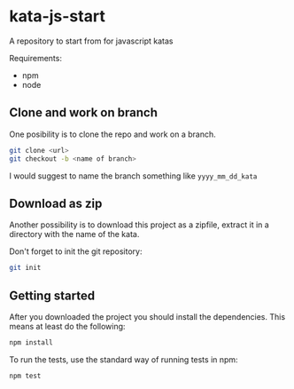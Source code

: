 # kata-js-start
A repository to start from for javascript katas

Requirements:

* npm
* node

## Clone and work on branch

One posibility is to clone the repo and work on a branch. 

```bash
git clone <url>
git checkout -b <name of branch>
```

I would suggest to name the branch something like ```yyyy_mm_dd_kata```

## Download as zip

Another possibility is to download this project as a zipfile, extract it in a directory with the name of the kata.

Don't forget to init the git repository:

```bash
git init
```

## Getting started

After you downloaded the project you should install the dependencies. This means at least do the following:

```bash
npm install
```

To run the tests, use the standard way of running tests in npm:

```bash
npm test
```

